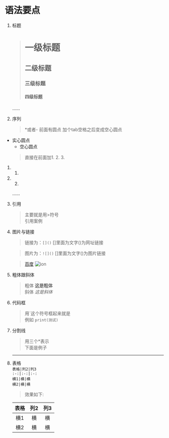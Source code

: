 # 语法要点
1. 标题
    > # 一级标题
    > ##  二级标题
    > ### 三级标题
    > #### 四级标题
    ......

2. 序列
    > *或者- 前面有圆点 加个tab空格之后变成空心圆点
* 实心圆点
    * 空心圆点
    > 直接在前面加1. 2. 3.
1. 1.
2. 2.
    ......

3. 引用
    > 主要就是用>符号  
    > 引用案例
4.  图片与链接
    > 链接为：`[]()` []里面为文字()为网址链接

    > 图片为：`![]()` []里面为文字()为图片链接

    > [百度](http://www.baidu.com)
    > ![ion](https://www.baidu.com/img/bd_logo1.png)
5. 粗体跟斜体
    > 粗体 **这是粗体**  
    > 斜体 *这是斜体*
6. 代码框
    > 用\`这个符号框起来就是  
    > 例如 `print(测试)`
7. 分割线
    > 用三个*表示  
    > 下面是例子
    ***
8. 表格  
    `表格|列2|列3`     
    `:-:|:-:|:-:`  
    `横1|横|横`  
    `横2|横|横`  
    >效果如下:  

    表格|列2|列3    
    :-:|:-:|:-: 
    横1|横|横
    横2|横|横
    
    